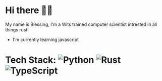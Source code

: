 # Hi there 👋🏾
My name is Blessing, I'm a Wits trained computer scientist intrested in all things rust!

- I'm currently learning javascript



# Tech Stack:  ![Python](https://img.shields.io/badge/python-3670A0?style=flat&logo=python&logoColor=ffdd54) ![Rust](https://img.shields.io/badge/rust-%23000000.svg?style=flat&logo=rust&logoColor=white)  ![TypeScript](https://img.shields.io/badge/typescript-%23000000.svg?style=flat&logo=typescript&logoColor=white)

